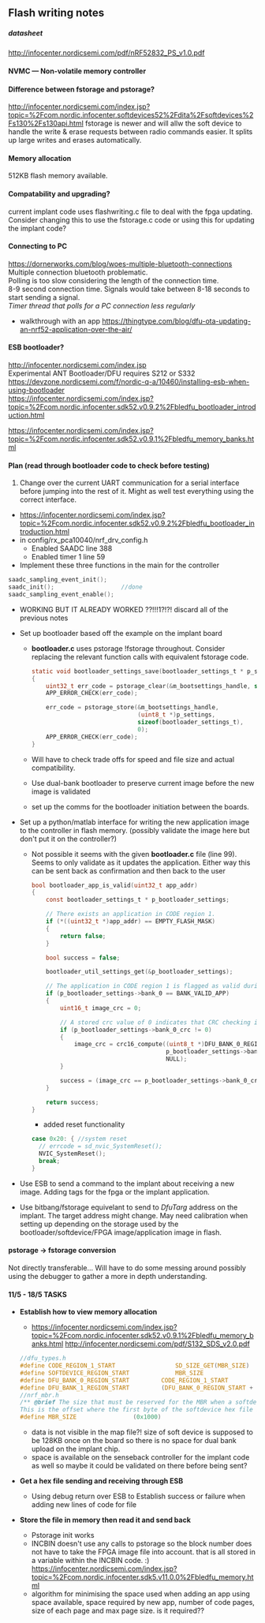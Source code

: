 ## Flash writing notes
##### datasheet
  http://infocenter.nordicsemi.com/pdf/nRF52832_PS_v1.0.pdf

#### NVMC — Non-volatile memory controller

#### Difference between fstorage and pstorage?
  http://infocenter.nordicsemi.com/index.jsp?topic=%2Fcom.nordic.infocenter.softdevices52%2Fdita%2Fsoftdevices%2Fs130%2Fs130api.html
  fstorage is newer and will allw the soft device to handle the write & erase requests between radio commands easier. It splits up large writes and erases automatically.

#### Memory allocation
  512KB flash memory available.

#### Compatability and upgrading?
  current implant code uses flashwriting.c file to deal with the fpga updating.
  Consider changing this to use the fstorage.c code or using this for updating the implant code?
#### Connecting to PC
  https://dornerworks.com/blog/woes-multiple-bluetooth-connections  
  Multiple connection bluetooth problematic.  
  Polling is too slow considering the length of the connection time.  
  8-9 second connection time. Signals would take between 8-18 seconds to start sending a signal.  
  *Timer thread that polls for a PC connection less regularly*
  - walkthrough with an app https://thingtype.com/blog/dfu-ota-updating-an-nrf52-application-over-the-air/

#### ESB bootloader?
  http://infocenter.nordicsemi.com/index.jsp  
  Experimental ANT Bootloader/DFU requires S212 or S332  
  https://devzone.nordicsemi.com/f/nordic-q-a/10460/installing-esb-when-using-bootloader  
  https://infocenter.nordicsemi.com/index.jsp?topic=%2Fcom.nordic.infocenter.sdk52.v0.9.2%2Fbledfu_bootloader_introduction.html

  https://infocenter.nordicsemi.com/index.jsp?topic=%2Fcom.nordic.infocenter.sdk52.v0.9.1%2Fbledfu_memory_banks.html
#### Plan (read through bootloader code to check before testing)
1. Change over the current UART communication for a serial interface before jumping into the rest of it. Might as well test everything using the correct interface.
  * https://infocenter.nordicsemi.com/index.jsp?topic=%2Fcom.nordic.infocenter.sdk52.v0.9.2%2Fbledfu_bootloader_introduction.html  
  * in config/rx_pca10040/nrf_drv_config.h
    * Enabled SAADC line 388
    * Enabled timer 1 line 59
  * Implement these three functions in the main for the controller
  ```C
  saadc_sampling_event_init();
  saadc_init();                   //done
  saadc_sampling_event_enable();
  ```
  * WORKING BUT IT ALREADY WORKED ??!!!1?!?! discard all of the previous notes


* Set up bootloader based off the example on the implant board  
  * **bootloader.c** uses pstorage !fstorage throughout. Consider replacing the relevant function calls with equivalent fstorage code.  

    ```C
    static void bootloader_settings_save(bootloader_settings_t * p_settings)
    {
        uint32_t err_code = pstorage_clear(&m_bootsettings_handle, sizeof(bootloader_settings_t));
        APP_ERROR_CHECK(err_code);

        err_code = pstorage_store(&m_bootsettings_handle,
                                  (uint8_t *)p_settings,
                                  sizeof(bootloader_settings_t),
                                  0);
        APP_ERROR_CHECK(err_code);
    }
    ```

  * Will have to check trade offs for speed and file size and actual compatibility.
  * Use dual-bank bootloader to preserve current image before the new image is validated
  * set up the comms for the bootloader initiation between the boards.  

* Set up a python/matlab interface for writing the new application image to the controller in flash memory. (possibly validate the image here but don't put it on the controller?)
  * Not possible it seems with the given **bootloader.c** file (line 99). Seems to only validate as it updates the application. Either way this can be sent back as confirmation and then back to the user

    ```C
    bool bootloader_app_is_valid(uint32_t app_addr)
    {
        const bootloader_settings_t * p_bootloader_settings;

        // There exists an application in CODE region 1.
        if (*((uint32_t *)app_addr) == EMPTY_FLASH_MASK)
        {
            return false;
        }

        bool success = false;

        bootloader_util_settings_get(&p_bootloader_settings);

        // The application in CODE region 1 is flagged as valid during update.
        if (p_bootloader_settings->bank_0 == BANK_VALID_APP)
        {
            uint16_t image_crc = 0;

            // A stored crc value of 0 indicates that CRC checking is not used.
            if (p_bootloader_settings->bank_0_crc != 0)
            {
                image_crc = crc16_compute((uint8_t *)DFU_BANK_0_REGION_START,
                                          p_bootloader_settings->bank_0_size,
                                          NULL);
            }

            success = (image_crc == p_bootloader_settings->bank_0_crc);
        }

        return success;
    }
    ```
    * added reset functionality
    ```C
    case 0x20: { //system reset
      // errcode = sd_nvic_SystemReset();
      NVIC_SystemReset();
      break;
    }
    ```

* Use ESB to send a command to the implant about receiving a new image. Adding tags for the fpga or the implant application.
* Use bitbang/fstorage equivelant to send to *DfuTarg* address on the implant. The target address might change. May need calibration when setting up depending on the storage used by the bootloader/softdevice/FPGA image/application image in flash.


#### pstorage -> fstorage conversion
Not directly transferable... Will have to do some messing around possibly using the debugger to gather a more in depth understanding.


#### 11/5 - 18/5 TASKS
* **Establish how to view memory allocation**
  * https://infocenter.nordicsemi.com/index.jsp?topic=%2Fcom.nordic.infocenter.sdk52.v0.9.1%2Fbledfu_memory_banks.html
  http://infocenter.nordicsemi.com/pdf/S132_SDS_v2.0.pdf  
  ```C
  //dfu_types.h
  #define CODE_REGION_1_START                 SD_SIZE_GET(MBR_SIZE)  
  #define SOFTDEVICE_REGION_START             MBR_SIZE               
  #define DFU_BANK_0_REGION_START         CODE_REGION_1_START                                             /**< Bank 0 region start. */
  #define DFU_BANK_1_REGION_START         (DFU_BANK_0_REGION_START + DFU_IMAGE_MAX_SIZE_BANKED)
  //nrf_mbr.h
  /** @brief The size that must be reserved for the MBR when a softdevice is written to flash.
  This is the offset where the first byte of the softdevice hex file is written.*/
  #define MBR_SIZE                (0x1000)
  ```
  * data is not visible in the map file?! size of soft device is supposed to be 128KB once on the board so there is no space for dual bank upload on the implant chip.
  * space is available on the senseback controller for the implant code as well so maybe it could be validated on there before being sent?

* **Get a hex file sending and receiving through ESB**
  * Using debug return over ESB to Establish success or failure when adding new lines of code for file

* **Store the file in memory then read it and send back**
  * Pstorage init works
  * INCBIN doesn't use any calls to pstorage so the block number does not have to take the FPGA image file into account. that is all stored in a variable within the INCBIN code. :)
  https://infocenter.nordicsemi.com/index.jsp?topic=%2Fcom.nordic.infocenter.sdk5.v11.0.0%2Fbledfu_memory.html
  * algorithm for minimising the space used when adding an app using space available, space required by new app, number of code pages, size of each page and max page size. is it required??

